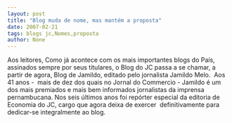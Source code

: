 ```yaml
---
layout: post
title: "Blog muda de nome, mas mantém a proposta"
date: 2007-02-21
tags: blogs jc,Nomes,proposta
author: None
---
```

Aos leitores,&nbsp;Como já acontece com os mais importantes blogs do País, assinados sempre por seus titulares, o Blog do JC passa a se chamar, a partir de agora, Blog de Jamildo, editado pelo jornalista Jamildo Melo.&nbsp; Aos 41 anos&nbsp;-&nbsp; mais de dez dos quais no Jornal do Commercio - Jamildo é um dos mais premiados e mais bem informados jornalistas da imprensa pernambucana. Nos seis últimos anos foi repórter especial da editoria de Economia do JC, cargo que agora deixa de exercer&nbsp; definitivamente para dedicar-se integralmente ao blog. 
